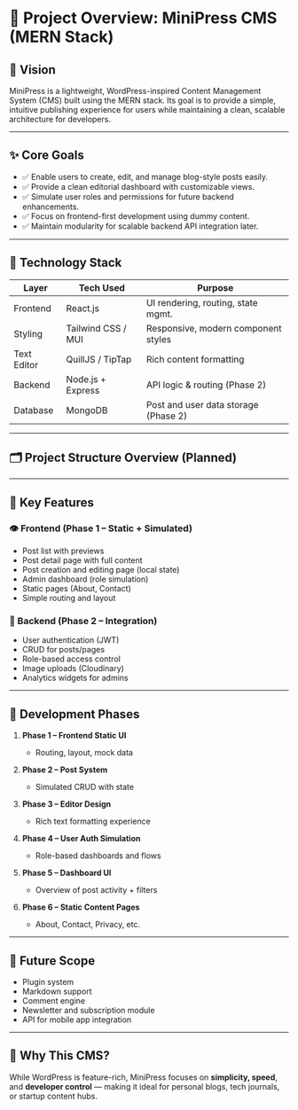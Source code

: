 # 📘 Project Overview: MiniPress CMS (MERN Stack)

## 🎯 Vision

MiniPress is a lightweight, WordPress-inspired Content Management System (CMS) built using the MERN stack. Its goal is to provide a simple, intuitive publishing experience for users while maintaining a clean, scalable architecture for developers.

---

## ✨ Core Goals

- ✅ Enable users to create, edit, and manage blog-style posts easily.
- ✅ Provide a clean editorial dashboard with customizable views.
- ✅ Simulate user roles and permissions for future backend enhancements.
- ✅ Focus on frontend-first development using dummy content.
- ✅ Maintain modularity for scalable backend API integration later.

---

## 🔧 Technology Stack

| Layer       | Tech Used           | Purpose                            |
|-------------|---------------------|------------------------------------|
| Frontend    | React.js            | UI rendering, routing, state mgmt. |
| Styling     | Tailwind CSS / MUI  | Responsive, modern component styles|
| Text Editor | QuillJS / TipTap    | Rich content formatting            |
| Backend     | Node.js + Express   | API logic & routing (Phase 2)      |
| Database    | MongoDB             | Post and user data storage (Phase 2)|

---

## 🗂️ Project Structure Overview (Planned)



---

## 🧠 Key Features

### 👁️ Frontend (Phase 1 – Static + Simulated)
- Post list with previews
- Post detail page with full content
- Post creation and editing page (local state)
- Admin dashboard (role simulation)
- Static pages (About, Contact)
- Simple routing and layout

### 🔐 Backend (Phase 2 – Integration)
- User authentication (JWT)
- CRUD for posts/pages
- Role-based access control
- Image uploads (Cloudinary)
- Analytics widgets for admins

---

## 🚦 Development Phases

1. **Phase 1 – Frontend Static UI**
   - Routing, layout, mock data

2. **Phase 2 – Post System**
   - Simulated CRUD with state

3. **Phase 3 – Editor Design**
   - Rich text formatting experience

4. **Phase 4 – User Auth Simulation**
   - Role-based dashboards and flows

5. **Phase 5 – Dashboard UI**
   - Overview of post activity + filters

6. **Phase 6 – Static Content Pages**
   - About, Contact, Privacy, etc.

---

## 🧩 Future Scope

- Plugin system
- Markdown support
- Comment engine
- Newsletter and subscription module
- API for mobile app integration

---

## 🏁 Why This CMS?

While WordPress is feature-rich, MiniPress focuses on **simplicity, speed**, and **developer control** — making it ideal for personal blogs, tech journals, or startup content hubs.

